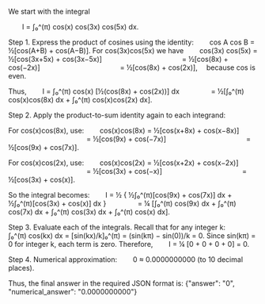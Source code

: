 We start with the integral

  I = ∫₀^(π) cos(x) cos(3x) cos(5x) dx.

Step 1. Express the product of cosines using the identity:
  cos A cos B = ½[cos(A+B) + cos(A−B)].
For cos(3x)cos(5x) we have
  cos(3x) cos(5x) = ½[cos(3x+5x) + cos(3x−5x)]
            = ½[cos(8x) + cos(−2x)]
            = ½[cos(8x) + cos(2x)],  because cos is even.

Thus,
  I = ∫₀^(π) cos(x) [½(cos(8x) + cos(2x))] dx
     = ½[∫₀^(π) cos(x)cos(8x) dx + ∫₀^(π) cos(x)cos(2x) dx].

Step 2. Apply the product-to-sum identity again to each integrand:

For cos(x)cos(8x), use:
  cos(x)cos(8x) = ½[cos(x+8x) + cos(x−8x)]
            = ½[cos(9x) + cos(−7x)]
            = ½[cos(9x) + cos(7x)].

For cos(x)cos(2x), use:
  cos(x)cos(2x) = ½[cos(x+2x) + cos(x−2x)]
            = ½[cos(3x) + cos(−x)]
            = ½[cos(3x) + cos(x)].

So the integral becomes:
  I = ½ { ½∫₀^(π)[cos(9x) + cos(7x)] dx + ½∫₀^(π)[cos(3x) + cos(x)] dx }
     = ¼ [∫₀^(π) cos(9x) dx + ∫₀^(π) cos(7x) dx + ∫₀^(π) cos(3x) dx + ∫₀^(π) cos(x) dx].

Step 3. Evaluate each of the integrals. Recall that for any integer k:
  ∫₀^(π) cos(kx) dx = [sin(kx)/k]₀^(π) = (sin(kπ) − sin(0))/k = 0.
Since sin(kπ) = 0 for integer k, each term is zero. Therefore,
  I = ¼ [0 + 0 + 0 + 0] = 0.

Step 4. Numerical approximation:
  0 ≈ 0.0000000000 (to 10 decimal places).

Thus, the final answer in the required JSON format is:
{"answer": "$0$", "numerical_answer": "0.0000000000"}